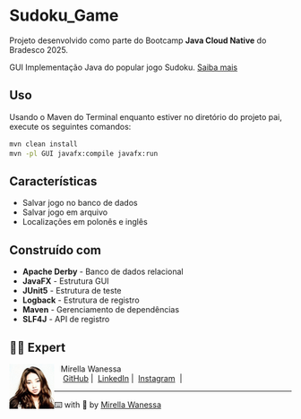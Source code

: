 # Sudoku_Game
Projeto desenvolvido como parte do Bootcamp **Java Cloud Native** do Bradesco 2025.

GUI Implementação Java do popular jogo Sudoku. [Saiba mais](https://en.wikipedia.org/wiki/Sudoku)

## Uso

Usando o Maven do Terminal enquanto estiver no diretório do projeto pai, execute os seguintes comandos:

```sh
mvn clean install
mvn -pl GUI javafx:compile javafx:run
```

## Características
- Salvar jogo no banco de dados
- Salvar jogo em arquivo
- Localizações em polonês e inglês

## Construído com
- **Apache Derby** - Banco de dados relacional
- **JavaFX** - Estrutura GUI
- **JUnit5** - Estrutura de teste
- **Logback** - Estrutura de registro
- **Maven** - Gerenciamento de dependências
- **SLF4J** - API de registro

## 👩‍💻 Expert

<p>
    <img 
      align="left" 
      width="80" 
      src="https://github.com/Mirellawanessa/DIO-Trilha-Java-Basico/blob/main/GitHub/imagens/User.jpeg?raw=true"
    />
    <p>&nbsp;&nbsp;&nbsp;Mirella Wanessa<br>
    &nbsp;&nbsp;&nbsp;
    <a href="https://github.com/Mirellawanessa">GitHub</a>&nbsp;|&nbsp;
    <a href="https://www.linkedin.com/in/mirellawanessa/">LinkedIn</a>&nbsp;|&nbsp;
    <a href="https://www.instagram.com/_mirella.page/?next=%2F">Instagram</a>
    &nbsp;|&nbsp;</p>
</p>

---

⌨️ with 💜 by [Mirella Wanessa](https://github.com/Mirellawanessa)
